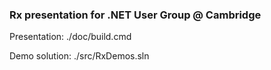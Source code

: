 ### Rx presentation for .NET User Group @ Cambridge

Presentation: ./doc/build.cmd

Demo solution: ./src/RxDemos.sln
